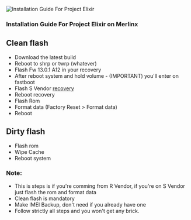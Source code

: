 ![Installation Guide For Project Elixir](https://i.imgur.com/3UmK6nS.png "Installation")

### Installation Guide For Project Elixir on Merlinx

## Clean flash

- Download the latest build
- Reboot to shrp or twrp (whatever)
- Flash Fw 13.0.1 A12 in your recovery
- After reboot system and hold volume - (IMPORTANT) you'll enter on fastboot
- Flash S Vendor [recovery](https://drive.google.com/file/d/1zFQ50oMylc_yJlcpyS3vwn-knZWBTz3t/view?usp=drivesdk)
- Reboot recovery
- Flash Rom
- Format data (Factory Reset > Format data)
- Reboot

## Dirty flash

- Flash rom
- Wipe Cache
- Reboot system

### Note:
- This is steps is if you're comming from R Vendor, if you're on S Vendor just flash the rom and format data
- Clean flash is mandatory 
- Make IMEI Backup, don't need if you already have one
- Follow strictly all steps and you won't get any brick.

